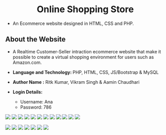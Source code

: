 <h1 align='center'>Online Shopping Store</h1>

- An Ecommerce website designed in HTML, CSS and PHP.

## About the Website

 - A Realtime Customer-Seller intraction ecommerce website that make it possible to create a virtual shopping environment for users such as Amazon.com.
- <b>Language and Technology: </b> PHP, HTML, CSS, JS/Bootstrap & MySQL
- <b>Author Name :</b> Ritk Kumar, Vikram Singh & Aamin Chaudhari

- <b>Login Details: </b> 
  - Username: Ana 
  - Password: 786 

![](back_images/Screenshot%20(150).png)
![](back_images/Screenshot%20(163).png)
![](back_images/Screenshot%20(166).png)
![](back_images/Screenshot%20(167).png)
![](back_images/Screenshot%20(168).png)
![](back_images/Screenshot%20(151).png)
![](back_images/Screenshot%20(152).png)
![](back_images/Screenshot%20(153).png)
![](back_images/Screenshot%20(154).png)
![](back_images/Screenshot%20(156).png)
![](back_images/Screenshot%20(158).png)
![](back_images/Screenshot%20(159).png)


![](back_images/Screenshot%20(171).png)
![](back_images/Screenshot%20(172).png)
![](back_images/Screenshot%20(173).png)
![](back_images/Screenshot%20(174).png)
![](back_images/Screenshot%20(175).png)
![](back_images/Screenshot%20(177).png)
![](back_images/Screenshot%20(176).png)


